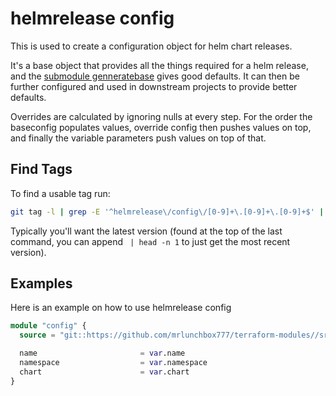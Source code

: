 # helmrelease config

This is used to create a configuration object for helm chart releases.

It's a base object that provides all the things required for a helm release, and the [submodule genneratebase](/src/helmrelease/config/base/README.md) gives good defaults. It can then be further configured and used in downstream projects to provide better defaults.

Overrides are calculated by ignoring nulls at every step. For the order the baseconfig populates values, override config then pushes values on top, and finally the variable parameters push values on top of that.

## Find Tags

To find a usable tag run:

```bash
git tag -l | grep -E '^helmrelease\/config\/[0-9]+\.[0-9]+\.[0-9]+$' | sort -r
```

Typically you'll want the latest version (found at the top of the last command, you can append ` | head -n 1` to just get the most recent version).

## Examples

Here is an example on how to use helmrelease config

```terraform
module "config" {
  source = "git::https://github.com/mrlunchbox777/terraform-modules//src/helmrelease/config?ref=helmrelease/config/999.999.999"

  name                       = var.name
  namespace                  = var.namespace
  chart                      = var.chart
}
```
